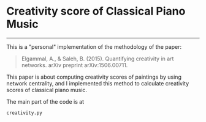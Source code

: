 # Creativity score of Classical Piano Music
***

This is a "personal" implementation of the methodology of the paper:
> Elgammal, A., & Saleh, B. (2015). Quantifying creativity in art networks. arXiv preprint arXiv:1506.00711.

This paper is about computing creativity scores of paintings by using network centrality, and I implemented this method to calculate creativity scores of classical piano music.

The main part of the code is at 
```
creativity.py
```

